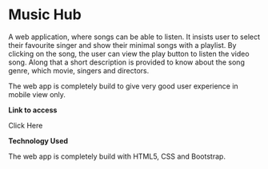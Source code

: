 # Music Hub

A web application, where songs can be able to listen. It insists user to select their favourite singer and show their minimal songs with a playlist. 
By clicking on the song, the user can view the play button to listen the video song. Along that a short description is provided to know about the song genre, which movie, 
singers and directors. 

The web app is completely build to give very good user experience in mobile view only.

**Link to access**

<a>Click Here</a>


**Technology Used**

The web app is completely build with HTML5, CSS and Bootstrap. 
